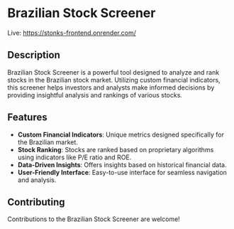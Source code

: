 # Brazilian Stock Screener

Live: https://stonks-frontend.onrender.com/

## Description
Brazilian Stock Screener is a powerful tool designed to analyze and rank stocks in the Brazilian stock market. Utilizing custom financial indicators, this screener helps investors and analysts make informed decisions by providing insightful analysis and rankings of various stocks.

## Features
- **Custom Financial Indicators**: Unique metrics designed specifically for the Brazilian market.
- **Stock Ranking**: Stocks are ranked based on proprietary algorithms using indicators like P/E ratio and ROE.
- **Data-Driven Insights**: Offers insights based on historical financial data.
- **User-Friendly Interface**: Easy-to-use interface for seamless navigation and analysis.

## Contributing
Contributions to the Brazilian Stock Screener are welcome!
